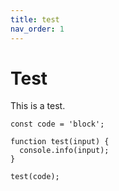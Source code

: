 ```yaml
---
title: test
nav_order: 1
---
```


# Test

This is a test.

```
const code = 'block';

function test(input) {
  console.info(input);
}

test(code);
```
